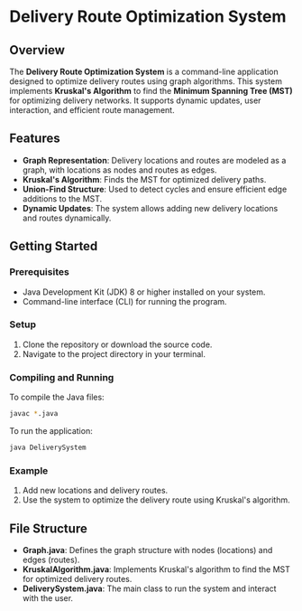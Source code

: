 # Delivery Route Optimization System

## Overview

The **Delivery Route Optimization System** is a command-line application designed to optimize delivery routes using graph algorithms. This system implements **Kruskal's Algorithm** to find the **Minimum Spanning Tree (MST)** for optimizing delivery networks. It supports dynamic updates, user interaction, and efficient route management.

## Features

- **Graph Representation**: Delivery locations and routes are modeled as a graph, with locations as nodes and routes as edges.
- **Kruskal's Algorithm**: Finds the MST for optimized delivery paths.
- **Union-Find Structure**: Used to detect cycles and ensure efficient edge additions to the MST.
- **Dynamic Updates**: The system allows adding new delivery locations and routes dynamically.

## Getting Started

### Prerequisites

- Java Development Kit (JDK) 8 or higher installed on your system.
- Command-line interface (CLI) for running the program.

### Setup

1. Clone the repository or download the source code.
2. Navigate to the project directory in your terminal.

### Compiling and Running

To compile the Java files:

```bash
javac *.java
```

To run the application:

```bash
java DeliverySystem
```

### Example

1. Add new locations and delivery routes.
2. Use the system to optimize the delivery route using Kruskal's algorithm.

## File Structure

- **Graph.java**: Defines the graph structure with nodes (locations) and edges (routes).
- **KruskalAlgorithm.java**: Implements Kruskal's algorithm to find the MST for optimized delivery routes.
- **DeliverySystem.java**: The main class to run the system and interact with the user.
